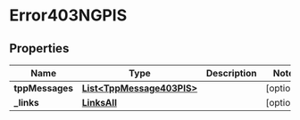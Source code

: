 # Error403NGPIS

## Properties
Name | Type | Description | Notes
------------ | ------------- | ------------- | -------------
**tppMessages** | [**List&lt;TppMessage403PIS&gt;**](TppMessage403PIS.md) |  |  [optional]
**_links** | [**LinksAll**](LinksAll.md) |  |  [optional]

